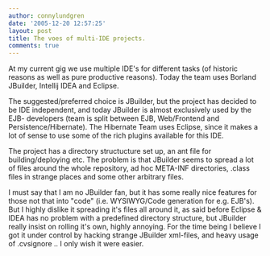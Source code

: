 ```yaml
---
author: connylundgren
date: '2005-12-20 12:57:25'
layout: post
title: The voes of multi-IDE projects.
comments: true
---
```


At my current gig we use multiple IDE's for different tasks (of historic
reasons as well as pure productive reasons). Today the team uses Borland
JBuilder, Intellij IDEA and Eclipse.

The suggested/preferred choice is JBuilder, but the project has decided to be
IDE independent, and today JBuilder is almost exclusively used by the EJB-
developers (team is split between EJB, Web/Frontend and
Persistence/Hibernate). The Hibernate Team uses Eclipse, since it makes a lot
of sense to use some of the rich plugins available for this IDE.

The project has a directory structucture set up, an ant file for
building/deploying etc. The problem is that JBuilder seems to spread a lot of
files around the whole repository, ad hoc META-INF directories, .class files
in strange places and some other arbitrary files.

I must say that I am no JBuilder fan, but it has some really nice features for
those not that into "code" (i.e. WYSIWYG/Code generation for e.g. EJB's). But
I highly dislike it spreading it's files all around it, as said before Eclipse
& IDEA has no problem with a predefined directory structure, but JBuilder
really insist on rolling it's own, highly annoying. For the time being I
believe I got it under control by hacking strange JBuilder xml-files, and
heavy usage of .cvsignore .. I only wish it were easier.

